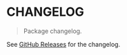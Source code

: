 # CHANGELOG

> Package changelog.

See [GitHub Releases](https://github.com/stdlib-js/math-iter-special-acos/releases) for the changelog.